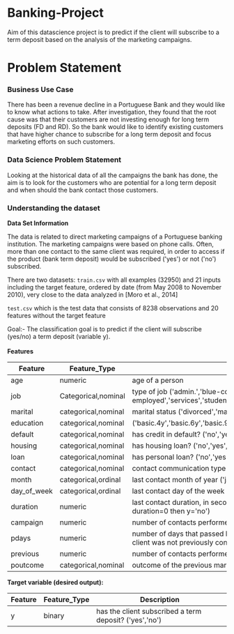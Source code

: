 # Banking-Project
Aim of this datascience project is to predict if the client will subscribe to a term deposit based on the analysis of the marketing campaigns.
# Problem Statement
### Business Use Case
There has been a revenue decline in a Portuguese Bank and they would like to know what actions to take. After investigation, they found that the root cause was that their customers are not investing enough for long term deposits (FD and RD). So the bank would like to identify existing customers that have higher chance to subscribe for a long term deposit and focus marketing efforts on such customers.

### Data Science Problem Statement
Looking at the historical data of all the campaigns the bank has done, the aim is to look for the customers who are potential for a long term deposit and when should the bank contact those customers.
### Understanding the dataset

**Data Set Information**

The data is related to direct marketing campaigns of a Portuguese banking institution. The marketing campaigns were based on phone calls. Often, more than one contact to the same client was required, in order to access if the product (bank term deposit) would be subscribed ('yes') or not ('no') subscribed.

There are two datasets:
`train.csv` with all examples (32950) and 21 inputs including the target feature, ordered by date (from May 2008 to November 2010), very close to the data analyzed in [Moro et al., 2014]

`test.csv` which is the test data that consists  of 8238 observations and 20 features without the target feature

Goal:- The classification goal is to predict if the client will subscribe (yes/no) a term deposit (variable y).<br><br>
**Features**

|Feature|Feature_Type|Description|
|-----|-----|-----|
|age|numeric|age of a person|  
|job |Categorical,nominal|type of job ('admin.','blue-collar','entrepreneur','housemaid','management','retired','self-employed','services','student','technician','unemployed','unknown')|  
|marital|categorical,nominal|marital status ('divorced','married','single','unknown'; note: 'divorced' means divorced or widowed)|  
|education|categorical,nominal| ('basic.4y','basic.6y','basic.9y','high.school','illiterate','professional.course','university.degree','unknown') | 
|default|categorical,nominal| has credit in default? ('no','yes','unknown')|  
|housing|categorical,nominal| has housing loan? ('no','yes','unknown')|  
|loan|categorical,nominal| has personal loan? ('no','yes','unknown')|  
|contact|categorical,nominal| contact communication type ('cellular','telephone')|  
|month|categorical,ordinal| last contact month of year ('jan', 'feb', 'mar', ..., 'nov', 'dec')| 
|day_of_week|categorical,ordinal| last contact day of the week ('mon','tue','wed','thu','fri')|  
|duration|numeric| last contact duration, in seconds . Important note: this attribute highly affects the output target (e.g., if duration=0 then y='no')|
|campaign|numeric|number of contacts performed during this campaign and for this client (includes last contact)|  
|pdays|numeric| number of days that passed by after the client was last contacted from a previous campaign (999 means client was not previously contacted)|  
|previous|numeric| number of contacts performed before this campaign and for this client|  
|poutcome|categorical,nominal| outcome of the previous marketing campaign ('failure','nonexistent','success')|  

**Target variable (desired output):**  

|Feature|Feature_Type|Description|
|-----|-----|-----|
|y | binary| has the client subscribed a term deposit? ('yes','no')|
